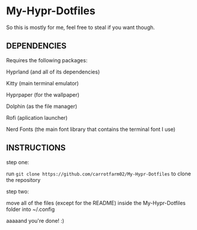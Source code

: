 # My-Hypr-Dotfiles
So this is mostly for me, feel free to steal if you want though.


## DEPENDENCIES 
Requires the following packages: 

Hyprland (and all of its dependencies)

Kitty (main terminal emulator)

Hyprpaper (for the wallpaper)

Dolphin (as the file manager)

Rofi (aplication launcher)

Nerd Fonts (the main font library that contains the terminal font I use)


## INSTRUCTIONS
step one:

run `git clone https://github.com/carrotfarm02/My-Hypr-Dotfiles` to clone the repository

step two:

move all of the files (except for the README) inside the  My-Hypr-Dotfiles folder into ~/.config

aaaaand you're done! :)
